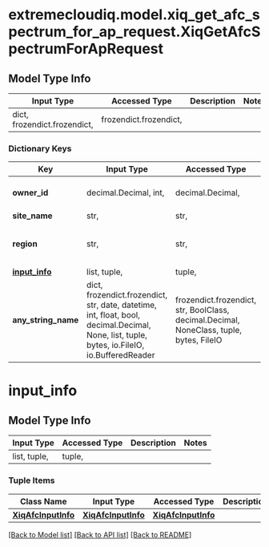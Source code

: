 # extremecloudiq.model.xiq_get_afc_spectrum_for_ap_request.XiqGetAfcSpectrumForApRequest

## Model Type Info
Input Type | Accessed Type | Description | Notes
------------ | ------------- | ------------- | -------------
dict, frozendict.frozendict,  | frozendict.frozendict,  |  | 

### Dictionary Keys
Key | Input Type | Accessed Type | Description | Notes
------------ | ------------- | ------------- | ------------- | -------------
**owner_id** | decimal.Decimal, int,  | decimal.Decimal,  |  | [optional] value must be a 64 bit integer
**site_name** | str,  | str,  |  | [optional] 
**region** | str,  | str,  |  | [optional] must be one of ["US", "CA", "UNRECOGNIZED", ] 
**[input_info](#input_info)** | list, tuple,  | tuple,  |  | [optional] 
**any_string_name** | dict, frozendict.frozendict, str, date, datetime, int, float, bool, decimal.Decimal, None, list, tuple, bytes, io.FileIO, io.BufferedReader | frozendict.frozendict, str, BoolClass, decimal.Decimal, NoneClass, tuple, bytes, FileIO | any string name can be used but the value must be the correct type | [optional]

# input_info

## Model Type Info
Input Type | Accessed Type | Description | Notes
------------ | ------------- | ------------- | -------------
list, tuple,  | tuple,  |  | 

### Tuple Items
Class Name | Input Type | Accessed Type | Description | Notes
------------- | ------------- | ------------- | ------------- | -------------
[**XiqAfcInputInfo**](XiqAfcInputInfo.md) | [**XiqAfcInputInfo**](XiqAfcInputInfo.md) | [**XiqAfcInputInfo**](XiqAfcInputInfo.md) |  | 

[[Back to Model list]](../../README.md#documentation-for-models) [[Back to API list]](../../README.md#documentation-for-api-endpoints) [[Back to README]](../../README.md)


